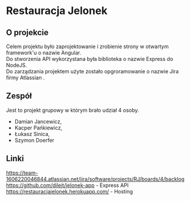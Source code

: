# Restauracja Jelonek

## O projekcie 
Celem projektu było zaprojektowanie i zrobienie strony w otwartym framework'u o nazwie Angular. \
Do stworzenia API wykorzystana była biblioteka o nazwie Express do NodeJS. \
Do zarządzania projektem użyte zostało opgroramowanie o nazwie Jira firmy Atlassian . 

## Zespół
Jest to projekt grupowy w którym brało udział 4 osoby. 
- Damian Jancewicz, 
- Kacper Pańkiewicz, 
- Łukasz Sinica, 
- Szymon Doerfer

## Linki
https://team-1606220046844.atlassian.net/jira/software/projects/RJ/boards/4/backlog \
https://github.com/dilejt/jelonek-app - Express API \
https://restauracjajelonek.herokuapp.com/ - Hosting 

